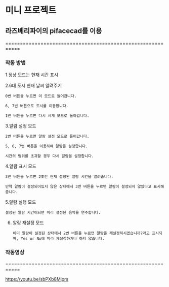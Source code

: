 # 미니 프로젝트
## 라즈베리파이의 pifacecad를 이용

===========================================================

### 작동 방법
1.정상 모드는 현재 시간 표시

2.6대 도시 현재 날씨 알려주기

    0번 버튼을 누르면 이 모드로 들어갑니다. 

    6, 7번 버튼으로 도시를 이동합니다.

    1번 버튼을 누르면 다시 시계 모드로 돌아갑니다.

3.알람 설정 모드

    2번 버튼을 누르면 알람 설정 모드로 들어갑니다.

    5, 6, 7번 버튼을 이용하여 알람을 설정합니다.

    시간의 범위를 초과할 경우 다시 알람을 설정합니다.

4.알람 표시 모드

    3번 버튼을 누르면 2초간 현재 설정된 알람 시간을 알려줍니다.

    만약 알람이 설정되어있지 않은 상태에서 3번 버튼을 누르면 알람이 설정되지 않았다고 표시해줍니다.

5.알람 실행 모드
 
    설정된 알람 시간이되면 미리 설정된 음악을 연주합니다.
    
6. 알람 재설정 모드
       
       이미 알람이 설정된 상태에서 2번 버튼을 누르면 알람을 재설정하시겠습니까?라고 표시되며, Yes or No에 따라 재설정하거나 하지 않습니다. 
       
### 작동영상
===========================================================

https://youtu.be/sbPXb8Mjors
  
